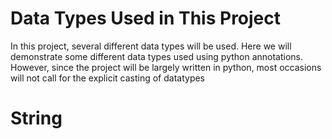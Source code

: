 # Data Types Used in This Project

In this project, several different data types will be used. Here we will demonstrate some different data types used using python annotations. However, since the project will be largely written in python, most occasions will not call for the explicit casting of datatypes

# String

